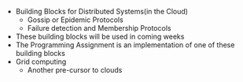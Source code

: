 - Building Blocks for Distributed Systems(in the Cloud)
    - Gossip or Epidemic Protocols
    - Failure detection and Membership Protocols
- These building blocks will be used in coming weeks
- The Programming Assignment is an implementation of one of these building blocks
- Grid computing
    - Another pre-cursor to clouds